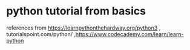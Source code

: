 # python tutorial from basics 
references from https://learnpythonthehardway.org/python3 , tutorialspoint.com/python/ ,https://www.codecademy.com/learn/learn-python
